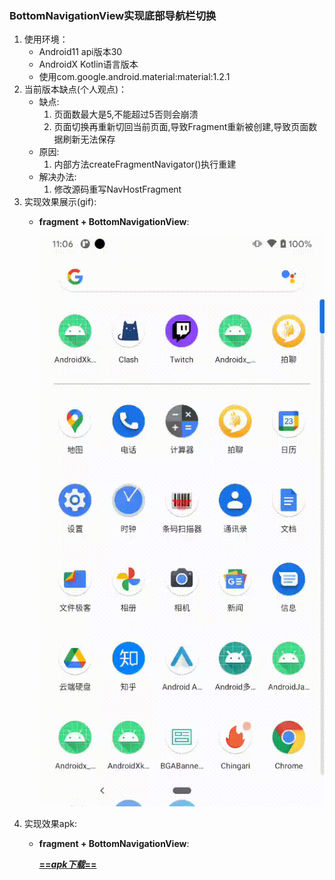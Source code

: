 ### BottomNavigationView实现底部导航栏切换
1. 使用环境：
    - Android11  api版本30
	- AndroidX   Kotlin语言版本
    - 使用com.google.android.material:material:1.2.1
2. 当前版本缺点(个人观点)：
    - 缺点:
    	1. 页面数最大是5,不能超过5否则会崩溃
		2. 页面切换再重新切回当前页面,导致Fragment重新被创建,导致页面数据刷新无法保存  
	- 原因:  
		1. 内部方法createFragmentNavigator()执行重建
	- 解决办法:
	    1. 修改源码重写NavHostFragment
3. 实现效果展示(gif):  
    - **fragment + BottomNavigationView**:  
		
		![dl](source/1111111.gif)
4. 实现效果apk:  
    - **fragment + BottomNavigationView**:  
		
		<a href="https://github.com/androidbrid/AndroidNoteTree/tree/master/CodeLibrary/TabHost/BottomNavigationView/AndroidXkotlinSystemCreateBottomNavigationView/source/app-debug.apk" download="app-debug.apk">**==*apk下载*==**</a>

